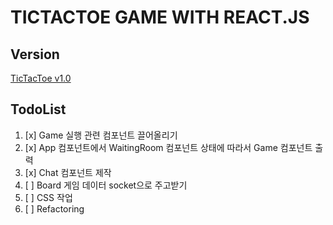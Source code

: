 # TICTACTOE GAME WITH REACT.JS

## Version

[TicTacToe v1.0](https://github.com/Siyeon-dev/React-Tictactoe/wiki/History)

## TodoList

1. [x] Game 실행 관련 컴포넌트 끌어올리기
2. [x] App 컴포넌트에서 WaitingRoom 컴포넌트 상태에 따라서 Game 컴포넌트 출력
3. [x] Chat 컴포넌트 제작
4. [ ] Board 게임 데이터 socket으로 주고받기
5. [ ] CSS 작업
6. [ ] Refactoring
